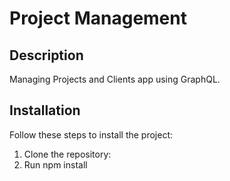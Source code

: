 # Project Management

## Description

Managing Projects and Clients app using GraphQL.

## Installation

Follow these steps to install the project:

1. Clone the repository:
2. Run npm install
